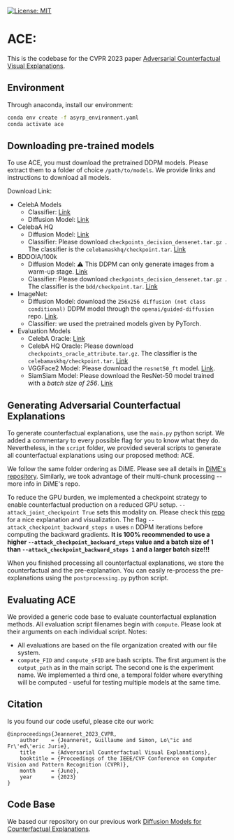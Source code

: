  [![License: MIT](https://img.shields.io/badge/License-MIT-yellow.svg)](https://opensource.org/licenses/MIT)

# ACE:

This is the codebase for the CVPR 2023 paper [Adversarial Counterfactual Visual Explanations](http://arxiv.org/abs/2303.09962).

## Environment

Through anaconda, install our environment:

```bash
conda env create -f asyrp_environment.yaml
conda activate ace
``` 

## Downloading pre-trained models

To use ACE, you must download the pretrained DDPM models. Please extract them to a folder of choice `/path/to/models`. We provide links and instructions to download all models.

Download Link:

* CelebA Models
    - Classifier: [Link](https://drive.google.com/file/d/1OqjWns4NSu6AiKkOnpUOjUHzA8sQlaOA/view?usp=sharing)
    - Diffusion Model: [Link](https://drive.google.com/file/d/17iB1aL4xctDukov-OIDuKqZdQ9YB1ZQz/view?usp=sharing)
* CelebaA HQ
    - Diffusion Model: [Link](https://drive.google.com/file/d/1epi7dM5MOwYtxrVjybxkBUEmIzZD2Q_V/view?usp=sharing)
    - Classifier: Please download `checkpoints_decision_densenet.tar.gz `. The classifier is the `celebamaskhq/checkpoint.tar`. [Link](https://github.com/valeoai/STEEX/releases)
* BDDOIA/100k
    - Diffusion Model: :warning: This DDPM can only generate images from a warm-up stage. [Link](https://drive.google.com/file/d/1RicHrltVjA5ou7qks7CMkNZRrnw5Pp2q/view?usp=sharing)
    - Classifier: Please download `checkpoints_decision_densenet.tar.gz `. The classifier is the `bdd/checkpoint.tar`. [Link](https://github.com/valeoai/STEEX/releases)
* ImageNet: 
    - Diffusion Model: download the `256x256 diffusion (not class conditional)` DDPM model through the `openai/guided-diffusion` repo. [Link](https://github.com/openai/guided-diffusion).
    - Classifier: we used the pretrained models given by PyTorch.
* Evaluation Models
    - CelebA Oracle: [Link](https://drive.google.com/file/d/1Ua9gK1BiUTG4wIkhpBpWyn6B-OCQKKMx/view?usp=sharing)
    - CelebA HQ Oracle: Please download `checkpoints_oracle_attribute.tar.gz`. The classifier is the `celebamaskhq/checkpoint.tar`. [Link](https://github.com/valeoai/STEEX/releases)
    - VGGFace2 Model: Please download the `resnet50_ft` model. [Link](https://github.com/cydonia999/VGGFace2-pytorch).
    - SiamSiam Model: Please download the ResNet-50 model trained with a *batch size of 256*. [Link](https://github.com/facebookresearch/simsiam#models-and-logs)


## Generating Adversarial Counterfactual Explanations

To generate counterfactual explanations, use the `main.py` python script. We added a commentary to every possible flag for you to know what they do. Nevertheless, in the `script` folder, we provided several scripts to generate all counterfactual explanations using our proposed method: ACE. 

We follow the same folder ordering as DiME. Please see all details in [DiME's repository](https://github.com/guillaumejs2403/DiME#extracting-counterfactual-explanations). Similarly, we took advantage of their multi-chunk processing -- more info in DiME's repo.

To reduce the GPU burden, we implemented a checkpoint strategy to enable counterfactual production on a reduced GPU setup. `--attack_joint_checkpoint True` sets this modality on. Please check this [repo](https://github.com/cybertronai/gradient-checkpointing#how-it-works) for a nice explanation and visualization. The flag `--attack_checkpoint_backward_steps n` uses `n` DDPM iterations before computing the backward gradients. **It is 100% recommended to use a higher `--attack_checkpoint_backward_steps` value and a batch size of 1 than `--attack_checkpoint_backward_steps 1` and a larger batch size!!!** 

When you finished processing all counterfactual explanations, we store the counterfactual and the pre-explanation. You can easily re-process the pre-explanations using the `postprocessing.py` python script.

## Evaluating ACE

We provided a generic code base to evaluate counterfactual explanation methods. All evaluation script filenames begin with `compute`. Please look at their arguments on each individual script.
Notes: 
* All evaluations are based on the file organization created with our file system.
* `compute_FID` and `compute_sFID` are bash scripts. The first argument is the `output_path` as in the main script. The second one is the experiment name. We implemented a third one, a temporal folder where everything will be computed - useful for testing multiple models at the same time.

## Citation

Is you found our code useful, please cite our work:
```
@inproceedings{Jeanneret_2023_CVPR,
    author    = {Jeanneret, Guillaume and Simon, Lo\"ic and Fr\'ed\'eric Jurie},
    title     = {Adversarial Counterfactual Visual Explanations},
    booktitle = {Proceedings of the IEEE/CVF Conference on Computer Vision and Pattern Recognition (CVPR)},
    month     = {June},
    year      = {2023}
}
``` 


## Code Base

We based our repository on our previous work [Diffusion Models for Counterfactual Explanations](https://github.com/guillaumejs2403/DiME).

